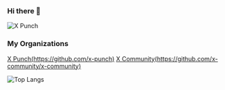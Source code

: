 ### Hi there 👋

![X Punch](https://github-readme-stats-one-bice.vercel.app/api?username=xpunch&show_icons=true&include_all_commits=true&count_private=true&role=OWNER,ORGANIZATION_MEMBER,COLLABORATOR)

### My Organizations
[X Punch(https://github.com/x-punch)](https://github.com/x-punch)
[X Community(https://github.com/x-community/x-community)](https://github.com/x-community)

![Top Langs](https://github-readme-stats.vercel.app/api/top-langs/?username=xpunch&hide=less,C%23,TypeScript&layout=compact)
